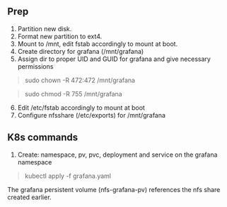## Prep

1. Partition new disk.
2. Format new partition to ext4.
3. Mount to /mnt, edit fstab accordingly to mount at boot.
4. Create directory for grafana (/mnt/grafana)
5. Assign dir to proper UID and GUID for grafana and give necessary permissions
> sudo chown -R 472:472 /mnt/grafana
<!-- -->
> sudo chmod -R 755 /mnt/grafana
6. Edit /etc/fstab accordingly to mount at boot
7. Configure nfsshare (/etc/exports) for /mnt/grafana

## K8s commands
1. Create: namespace, pv, pvc, deployment and service on the grafana namespace
> kubectl apply -f grafana.yaml

The grafana persistent volume (nfs-grafana-pv) references the nfs share created earlier.
